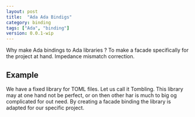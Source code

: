 ```yaml
---
layout: post
title:  "Ada Ada Bindigs"
category: binding
tags: ["Ada", "binding"]
version: 0.0.1-wip
---
```


Why make Ada bindings to Ada libraries ?
To make a facade specifically for the project at hand.
Impedance mismatch correction.

Example
----
We have a fixed library for TOML files. Let us call it Tombling. This
library may at one hand not be perfect, or on then other har is much
to big og complicated for out need. By creating a facade binding the
library is adapted for our specific project. 
